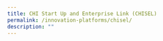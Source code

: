 ```yaml
---
title: CHI Start Up and Enterprise Link (CHISEL)
permalink: /innovation-platforms/chisel/
description: ""
---
```


